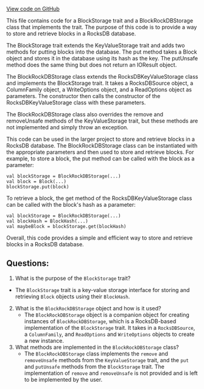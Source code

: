 [View code on GitHub](https://github.com/alephium/alephium/blob/master/flow/src/main/scala/org/alephium/flow/io/BlockStorage.scala)

This file contains code for a BlockStorage trait and a BlockRockDBStorage class that implements the trait. The purpose of this code is to provide a way to store and retrieve blocks in a RocksDB database. 

The BlockStorage trait extends the KeyValueStorage trait and adds two methods for putting blocks into the database. The put method takes a Block object and stores it in the database using its hash as the key. The putUnsafe method does the same thing but does not return an IOResult object. 

The BlockRockDBStorage class extends the RocksDBKeyValueStorage class and implements the BlockStorage trait. It takes a RocksDBSource object, a ColumnFamily object, a WriteOptions object, and a ReadOptions object as parameters. The constructor then calls the constructor of the RocksDBKeyValueStorage class with these parameters. 

The BlockRockDBStorage class also overrides the remove and removeUnsafe methods of the KeyValueStorage trait, but these methods are not implemented and simply throw an exception. 

This code can be used in the larger project to store and retrieve blocks in a RocksDB database. The BlockRockDBStorage class can be instantiated with the appropriate parameters and then used to store and retrieve blocks. For example, to store a block, the put method can be called with the block as a parameter:

```
val blockStorage = BlockRockDBStorage(...)
val block = Block(...)
blockStorage.put(block)
```

To retrieve a block, the get method of the RocksDBKeyValueStorage class can be called with the block's hash as a parameter:

```
val blockStorage = BlockRockDBStorage(...)
val blockHash = BlockHash(...)
val maybeBlock = blockStorage.get(blockHash)
```

Overall, this code provides a simple and efficient way to store and retrieve blocks in a RocksDB database.
## Questions: 
 1. What is the purpose of the `BlockStorage` trait?
   - The `BlockStorage` trait is a key-value storage interface for storing and retrieving `Block` objects using their `BlockHash`.
2. What is the `BlockRockDBStorage` object and how is it used?
   - The `BlockRockDBStorage` object is a companion object for creating instances of `BlockRockDBStorage`, which is a RocksDB-based implementation of the `BlockStorage` trait. It takes in a `RocksDBSource`, a `ColumnFamily`, and `ReadOptions` and `WriteOptions` objects to create a new instance.
3. What methods are implemented in the `BlockRockDBStorage` class?
   - The `BlockRockDBStorage` class implements the `remove` and `removeUnsafe` methods from the `KeyValueStorage` trait, and the `put` and `putUnsafe` methods from the `BlockStorage` trait. The implementation of `remove` and `removeUnsafe` is not provided and is left to be implemented by the user.